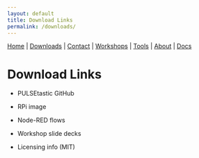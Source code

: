 ```yaml
---
layout: default
title: Download Links
permalink: /downloads/
---
```

<nav>
  <a href="{{ '/' | relative_url }}">Home</a> |
  <a href="{{ '/downloads/' | relative_url }}">Downloads</a> |
  <a href="{{ '/contact/' | relative_url }}">Contact</a> |
  <a href="{{ '/workshops/' | relative_url }}">Workshops</a> |
  <a href="{{ '/tools/' | relative_url }}">Tools</a> |
  <a href="{{ '/about/' | relative_url }}">About</a> |
  <a href="{{ '/docs/' | relative_url }}">Docs</a>
</nav>

# Download Links
- PULSEtastic GitHub

- RPi image

- Node-RED flows

- Workshop slide decks

- Licensing info (MIT)
